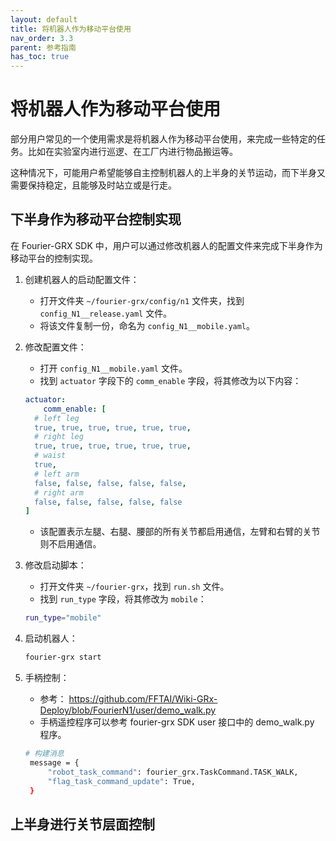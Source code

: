 ```yaml
---
layout: default
title: 将机器人作为移动平台使用
nav_order: 3.3
parent: 参考指南
has_toc: true
---
```


# 将机器人作为移动平台使用

部分用户常见的一个使用需求是将机器人作为移动平台使用，来完成一些特定的任务。比如在实验室内进行巡逻、在工厂内进行物品搬运等。

这种情况下，可能用户希望能够自主控制机器人的上半身的关节运动，而下半身又需要保持稳定，且能够及时站立或是行走。

## 下半身作为移动平台控制实现

在 Fourier-GRX SDK 中，用户可以通过修改机器人的配置文件来完成下半身作为移动平台的控制实现。

1. 创建机器人的启动配置文件：
    - 打开文件夹 `~/fourier-grx/config/n1` 文件夹，找到 `config_N1__release.yaml` 文件。
    - 将该文件复制一份，命名为 `config_N1__mobile.yaml`。

2. 修改配置文件：
    - 打开 `config_N1__mobile.yaml` 文件。
    - 找到 `actuator` 字段下的 `comm_enable` 字段，将其修改为以下内容：

    ```yaml
    actuator:
        comm_enable: [
      # left leg
      true, true, true, true, true, true, 
      # right leg
      true, true, true, true, true, true,
      # waist
      true,
      # left arm
      false, false, false, false, false,
      # right arm
      false, false, false, false, false
    ]
    ```

    - 该配置表示左腿、右腿、腰部的所有关节都启用通信，左臂和右臂的关节则不启用通信。

3. 修改启动脚本：
    - 打开文件夹 `~/fourier-grx`，找到 `run.sh` 文件。
    - 找到 `run_type` 字段，将其修改为 `mobile`：

   ```bash
   run_type="mobile"
   ```

4. 启动机器人：

   ```bash
   fourier-grx start
   ```
   
5. 手柄控制：
   - 参考： https://github.com/FFTAI/Wiki-GRx-Deploy/blob/FourierN1/user/demo_walk.py
   - 手柄遥控程序可以参考 fourier-grx SDK user 接口中的 demo_walk.py 程序。

   ```bash
   # 构建消息
    message = {
        "robot_task_command": fourier_grx.TaskCommand.TASK_WALK,
        "flag_task_command_update": True,
    }
   ```

## 上半身进行关节层面控制